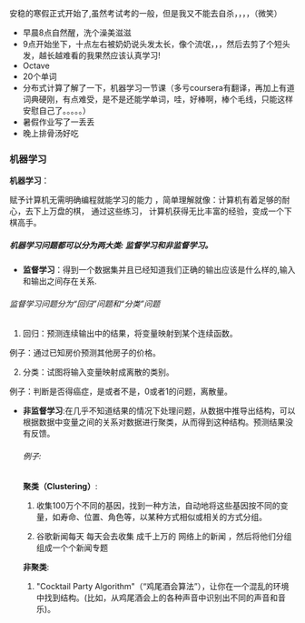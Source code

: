 安稳的寒假正式开始了,虽然考试考的一般，但是我又不能去自杀，，，，（微笑）

+ 早晨8点自然醒，洗个澡美滋滋
+ 9点开始坐下，十点左右被奶奶说头发太长，像个流氓，，，然后去剪了个短头发，越长越难看的我果然应该认真学习!
+ Octave
+ 20个单词
+ 分布式计算了解了一下，机器学习一节课（多亏coursera有翻译，再加上有道词典硬刚，有点难受，是不是还能学单词，哇，好棒啊，棒个毛线，只能这样安慰自己了。。。。。）
+ 暑假作业写了一丢丢
+ 晚上排骨汤好吃





### 机器学习

**机器学习**：

赋予计算机无需明确编程就能学习的能力 ，简单理解就像：计算机有着足够的耐心，去下上万盘的棋， 通过这些练习， 计算机获得无比丰富的经验，变成一个下棋高手。



##### 机器学习问题都可以分为两大类: 监督学习和非监督学习。

+ **监督学习**：得到一个数据集并且已经知道我们正确的输出应该是什么样的,输入和输出之间存在关系.

###### 监督学习问题分为“回归”问题和“分类”问题

1. 回归：预测连续输出中的结果，将变量映射到某个连续函数。

例子：通过已知房价预测其他房子的价格。

2. 分类：试图将输入变量映射成离散的类别。

例子：判断是否得癌症，是或者不是，0或者1的问题，离散量。



+ **非监督学习**:在几乎不知道结果的情况下处理问题，从数据中推导出结构，可以根据数据中变量之间的关系对数据进行聚类，从而得到这种结构。预测结果没有反馈。

  ###### 例子:

  **聚类（Clustering）**:

  1. 收集100万个不同的基因，找到一种方法，自动地将这些基因按不同的变量，如寿命、位置、角色等，以某种方式相似或相关的方式分组。

  2. 谷歌新闻每天 每天会去收集 成千上万的 网络上的新闻 ，然后将他们分组组成一个个新闻专题



  **非聚类**:

  1. "Cocktail Party Algorithm"（“鸡尾酒会算法”），让你在一个混乱的环境中找到结构。(比如，从鸡尾酒会上的各种声音中识别出不同的声音和音乐)。